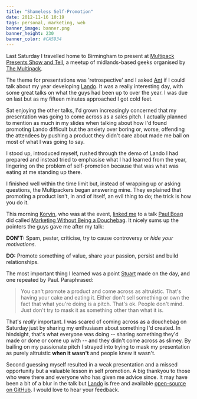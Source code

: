 ```yaml
---
title: "Shameless Self-Promotion"
date: 2012-11-16 10:19
tags: personal, marketing, web
banner_image: banner.png
banner_height: 230
banner_color: #CA5934
---
```


Last Saturday I travelled home to Birmingham to present at [Multipack Presents Show and Tell][mpst], a meetup of midlands-based geeks organised by [The Multipack][mp].

The theme for presentations was 'retrospective' and I asked [Ant][ant] if I could talk about my year developing [Lando][l]. It was a really interesting day, with some great talks on what the guys had been up to over the year. I was due on last but as my fifteen minutes approached I got cold feet.

Sat enjoying the other talks, I'd grown increasingly concerned that my presentation was going to come across as a sales pitch. I actually planned to mention as much in my slides when talking about how I'd found promoting Lando difficult but the anxiety over boring or, worse, offending the attendees by pushing a product they didn't care about made me bail on most of what I was going to say.

I stood up, introduced myself, rushed through the demo of Lando I had prepared and instead tried to emphasise what I had learned from the year, lingering on the problem of self-promotion because that was what was eating at me standing up there.

I finished well within the time limit but, instead of wrapping up or asking questions, the Multipackers began answering mine. They explained that promoting a product isn't, in and of itself, an evil thing to do; the trick is how you do it.

This morning [Korvin][km], who was at the event, [linked me][tw] to a talk [Paul Boag][pb] did called [Marketing Without Being a Douchebag][mwbad]. It nicely sums up the pointers the guys gave me after my talk:

**DON'T:** Spam, pester, criticise, try to cause controversy or _hide your motivations_.

**DO:** Promote something of value, share your passion, persist and build relationships.

The most important thing I learned was a point [Stuart][sil] made on the day, and one repeated by Paul. Paraphrased:

> You can't promote a product and come across as altruistic. That's having your cake and eating it. Either don't sell something or own the fact that what you're doing is a pitch. That's ok. People don't mind. Just don't try to mask it as something other than what it is.

That's _really_ important. I was scared of coming across as a douchebag on Saturday just by sharing my enthusiasm about something I'd created. In hindsight, that's what everyone was doing -- sharing something they'd made or done or come up with -- and they didn't come across as slimey. By bailing on my passionate pitch I strayed into trying to mask my presentation as purely altruistic **when it wasn't** and people knew it wasn't.

Second guessing myself resulted in a weak presentation and a missed opportunity but a valuable lesson in self promotion. A big thankyou to those who were there and everyone who has given me advice since. It may have been a bit of a blur in the talk but [Lando][l] is free and available [open-source on GitHub][gh]. I would love to hear your feedback.

[l]: http://landocms.com
[mp]: http://multipack.co.uk
[mpst]: http://lanyrd.com/2012/multipack-presents-november/
[ant]: http://abitgone.co.uk
[km]: http://analoguehole.wordpress.com
[tw]: https://twitter.com/kjmobb/status/269377789638103041
[fowa]: http://futureofwebapps.com/
[pb]: http://boagworld.com/
[mwbad]: http://boagworld.com/talks/marketing/
[sil]: http://kryogenix.org/
[gh]: https://github.com/samrayner/Lando
